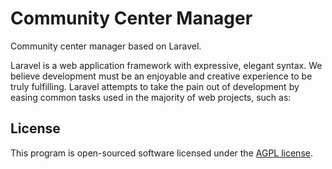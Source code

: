 Community Center Manager
========================

Community center manager based on Laravel.

Laravel is a web application framework with expressive, elegant syntax. We believe development must be an enjoyable and creative experience to be truly fulfilling. Laravel attempts to take the pain out of development by easing common tasks used in the majority of web projects, such as:

License
-------

This program is open-sourced software licensed under the [AGPL license](https://www.gnu.org/licenses/agpl-3.0.en.html).
